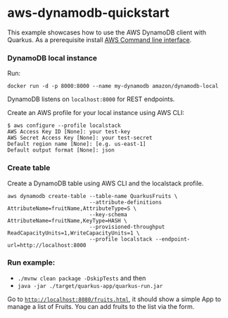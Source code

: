 # aws-dynamodb-quickstart

This example showcases how to use the AWS DynamoDB client with Quarkus. As a prerequisite install [AWS Command line interface](https://docs.aws.amazon.com/cli/latest/userguide/cli-chap-install.html).

### DynamoDB local instance

Run:
```
docker run -d -p 8000:8000 --name my-dynamodb amazon/dynamodb-local
```

DynamoDB listens on `localhost:8000` for REST endpoints.

Create an AWS profile for your local instance using AWS CLI:

```
$ aws configure --profile localstack
AWS Access Key ID [None]: your test-key
AWS Secret Access Key [None]: your test-secret
Default region name [None]: [e.g. us-east-1]
Default output format [None]: json
```

### Create table

Create a DynamoDB table using AWS CLI and the localstack profile.
```
aws dynamodb create-table --table-name QuarkusFruits \
                          --attribute-definitions AttributeName=fruitName,AttributeType=S \
                          --key-schema AttributeName=fruitName,KeyType=HASH \
                          --provisioned-throughput ReadCapacityUnits=1,WriteCapacityUnits=1 \
                          --profile localstack --endpoint-url=http://localhost:8000
```

### Run example:

- `./mvnw clean package -DskipTests` and then 
- `java -jar ./target/quarkus-app/quarkus-run.jar`


Go to [`http://localhost:8080/fruits.html`](http://localhost:8080/fruits.html), it should show a simple App to manage a list of Fruits. 
You can add fruits to the list via the form.

